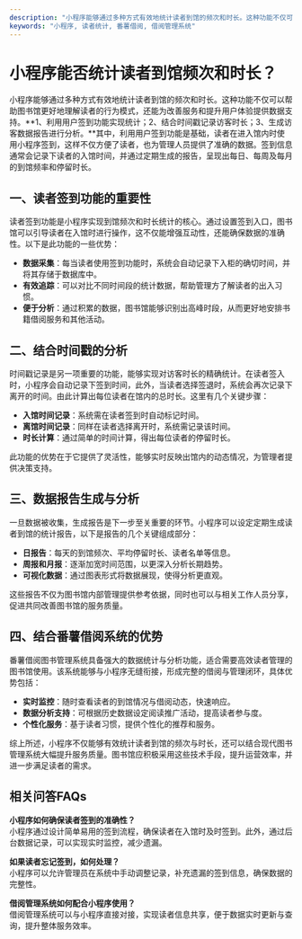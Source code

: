 ```yaml
---
description: "小程序能够通过多种方式有效地统计读者到馆的频次和时长。这种功能不仅可以帮助图书馆更好地理解读者的行为模式，还能为改善服务和提升用户体验提供数据支持。**1、利用用户签到功能实现统计；2、结合时间戳记录访客时长；3、生成访客数据报告进行分析。**其中，利用用户签到功能是基础，读者在进入馆内时使用小程序签到，这样不仅方便了读者，也为管理人员提供了准确的数据。签到信息通常会记录下读者的入馆时间，并通过定期生成的报告，呈现出每日、每周及每月的到馆频率和停留时长。"
keywords: "小程序, 读者统计, 番薯借阅, 借阅管理系统"
---
```

# 小程序能否统计读者到馆频次和时长？

小程序能够通过多种方式有效地统计读者到馆的频次和时长。这种功能不仅可以帮助图书馆更好地理解读者的行为模式，还能为改善服务和提升用户体验提供数据支持。**1、利用用户签到功能实现统计；2、结合时间戳记录访客时长；3、生成访客数据报告进行分析。**其中，利用用户签到功能是基础，读者在进入馆内时使用小程序签到，这样不仅方便了读者，也为管理人员提供了准确的数据。签到信息通常会记录下读者的入馆时间，并通过定期生成的报告，呈现出每日、每周及每月的到馆频率和停留时长。

## **一、读者签到功能的重要性**

读者签到功能是小程序实现到馆频次和时长统计的核心。通过设置签到入口，图书馆可以引导读者在入馆时进行操作，这不仅能增强互动性，还能确保数据的准确性。以下是此功能的一些优势：

- **数据采集**：每当读者使用签到功能时，系统会自动记录下入柜的确切时间，并将其存储于数据库中。
- **有效追踪**：可以对比不同时间段的统计数据，帮助管理方了解读者的出入习惯。
- **便于分析**：通过积累的数据，图书馆能够识别出高峰时段，从而更好地安排书籍借阅服务和其他活动。

## **二、结合时间戳的分析**

时间戳记录是另一项重要的功能，能够实现对访客时长的精确统计。在读者签入时，小程序会自动记录下签到时间，此外，当读者选择签退时，系统会再次记录下离开的时间。由此计算出每位读者在馆内的总时长。这里有几个关键步骤：

- **入馆时间记录**：系统需在读者签到时自动标记时间。
- **离馆时间记录**：同样在读者选择离开时，系统需记录该时间。
- **时长计算**：通过简单的时间计算，得出每位读者的停留时长。

此功能的优势在于它提供了灵活性，能够实时反映出馆内的动态情况，为管理者提供决策支持。

## **三、数据报告生成与分析**

一旦数据被收集，生成报告是下一步至关重要的环节。小程序可以设定定期生成读者到馆的统计报告，以下是报告的几个关键组成部分：

- **日报告**：每天的到馆频次、平均停留时长、读者名单等信息。
- **周报和月报**：逐渐加宽时间范围，以更深入分析长期趋势。
- **可视化数据**：通过图表形式将数据展现，使得分析更直观。

这些报告不仅为图书馆内部管理提供参考依据，同时也可以与相关工作人员分享，促进共同改善图书馆的服务质量。

## **四、结合番薯借阅系统的优势**

番薯借阅图书管理系统具备强大的数据统计与分析功能，适合需要高效读者管理的图书馆使用。该系统能够与小程序无缝衔接，形成完整的借阅与管理闭环，具体优势包括：

- **实时监控**：随时查看读者的到馆情况与借阅动态，快速响应。
- **数据分析支持**：可根据历史数据设定阅读推广活动，提高读者参与度。
- **个性化服务**：基于读者习惯，提供个性化的推荐和服务。

综上所述，小程序不仅能够有效统计读者到馆的频次与时长，还可以结合现代图书管理系统大幅提升服务质量。图书馆应积极采用这些技术手段，提升运营效率，并进一步满足读者的需求。

## 相关问答FAQs

**小程序如何确保读者签到的准确性？**  
小程序通过设计简单易用的签到流程，确保读者在入馆时及时签到。此外，通过后台数据记录，可以实现实时监控，减少遗漏。

**如果读者忘记签到，如何处理？**  
小程序可以允许管理员在系统中手动调整记录，补充遗漏的签到信息，确保数据的完整性。

**借阅管理系统如何配合小程序使用？**  
借阅管理系统可以与小程序直接对接，实现读者信息共享，便于数据实时更新与查询，提升整体服务效率。
